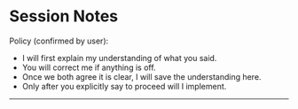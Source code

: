 # Session Notes

Policy (confirmed by user):
- I will first explain my understanding of what you said.
- You will correct me if anything is off.
- Once we both agree it is clear, I will save the understanding here.
- Only after you explicitly say to proceed will I implement.

---